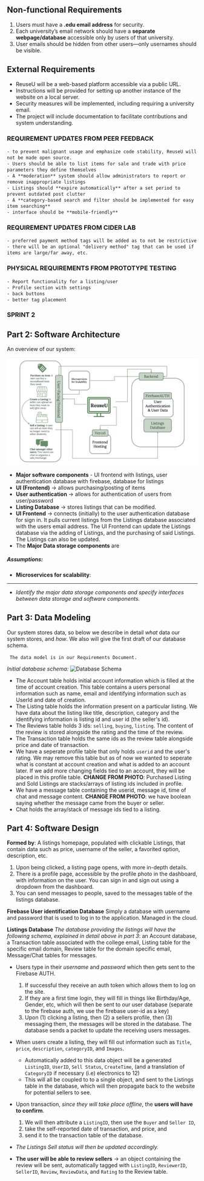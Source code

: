 ## Non-functional Requirements

1. Users must have a **.edu email address** for security.
2. Each university’s email network should have a **separate webpage/database** accessible only by users of that university.
3. User emails should be hidden from other users—only usernames should be visible.

## External Requirements

- ReuseU will be a web-based platform accessible via a public URL.
- Instructions will be provided for setting up another instance of the website on a local server.
- Security measures will be implemented, including requiring a university email.
- The project will include documentation to facilitate contributions and system understanding.

### REQUIREMENT UPDATES FROM PEER FEEDBACK
    - to prevent malignant usage and emphasize code stability, ReuseU will not be made open source.
    - Users should be able to list items for sale and trade with price parameters they define themselves
    - A **moderation** system should allow administrators to report or remove inappropriate listings
    - Listings should **expire automatically** after a set period to prevent outdated post clutter
    - A **category-based search and filter should be implemented for easy item searching**
    - interface should be **mobile-friendly**

### REQUIREMENT UPDATES FROM CIDER LAB
    - preferred payment method tags will be added as to not be restrictive
    - there will be an optional "delivery method" tag that can be used if items are large/far away, etc.

### PHYSICAL REQUIREMENTS FROM PROTOTYPE TESTING
    - Report functionality for a listing/user
    - Profile section with settings
    - back buttons
    - better tag placement




### SPRINT 2 

## Part 2: Software Architecture
An overview of our system:


![alt text](<Software arch diagram.png>)
* **Major software components** - UI frontend with listings, user authentication database with firebase, database for listings
* **UI (Frontend)** -> allows purchasing/posting of items
* **User authentication** -> allows for authentication of users from user/password
* **Listing Database** -> stores listings that can be modified.
* **UI Frontend** -> connects (initially) to the user authentication database for sign in. It pulls current listings from the Listings database associated
with the users email address. The UI Frontend can update the Listings database via the adding of Listings, and the purchasing of said Listings. The Listings can
also be updated.
* The **Major Data storage components** are 

##### Assumptions:
* **Microservices for scalability**:
---
* *Identify the major data storage components and specify interfaces between data storage and software components.*


## Part 3: Data Modeling
Our system stores data, so below we describe in detail *what* data our system stores, and *how*. We also will give the first draft of our database schema. 

``` The data model is in our Requirements Document.```

*Initial database schema:*
![Database Schema](../assets/Database_Schema.jpg)

- The Account table holds initial account information which is filled at the time of account creation. This table contains a users personal information such as name, email and identifying information such as UserId and date of creation.
- The Listing table holds the information present on a particular listing. We have data about the listing like title, description, category and the identifying information is listing id and user id (the seller's id).
- The Reviews table holds 3 ids: `selling`, `buying`, `listing`. The content of the review is stored alongside the rating and the time of the review.
- The Transaction table holds the same ids as the review table alongside price and date of transaction.
- We have a seperate profile table that only holds `userid` and the user's rating. We may remove this table but as of now we wanted to seperate what is constant at account creation and what is added to an account later. If we add more changing fields tied to an account, they will be placed in this profile table. **CHANGE FROM PHOTO**: Purchased Listing and Sold Listings are stacks/arrays of listing ids included in profile.
- We have a message table containing the userid, message id, time of chat and message content. **CHANGE FROM PHOTO**: we have boolean saying whether the message came from the buyer or seller.
- Chat holds the array/stack of message ids tied to a listing.

## Part 4: Software Design
**Formed by**: A listings homepage, populated with clickable Listings, that contain data such as price, username of the seller, a favorited option, description, etc.
1. Upon being clicked, a listing page opens, with more in-depth details.
2. There is a profile page, accessible by the profile photo in the dashboard, with information on the user.
You can sign in and sign out using a dropdown from the dashboard.
3. You can send messages to people, saved to the messages table of the listings database.

**Firebase User identification Database**
Simply a database with username and password that is used to log in to the application. Managed in the cloud.


**Listings Database**
*The database providing the listings will have the following schema, explained in detail above in part 3*:
an Account database, a Transaction table associated with the college email, Listing table for the specific email domain, Review table for the domain specific email,
Message/Chat tables for messages.

* Users type in their *username* and *password* which then gets sent to the Firebase AUTH. 
  1. If successful they receive an auth token which allows them to log on the site. 
  2. If they are a first time login, they will fill in things like Birthday/Age, Gender, etc, which will then be sent to our user database (separate to the firebase auth, we use the firebase user-id as a key) 
  3. Upon (1) clicking a listing, then (2) a sellers profile, then (3) messaging them, the messages will be stored in the database. The database sends a packet to update the receiving users messages.
* When users create a listing, they will fill out information such as `Title`, `price`, `description`, `categoryID`, and `Images`.
  * Automatically added to this data object will be a generated `ListingID`, `UserID`, `Sell Status`, `CreateTime`, (and a translation of `CategoryID` if necessary (i.e) electronics to 12)
  * This will all be coupled to to a single object, and sent to the Listings table in the database, which will then propagate back to the website for potential sellers to see.

* Upon transaction, *since they will take place offline*, the **users will have to confirm**. 
  1. We will then attribute a `ListingID`, then use the `Buyer` and `Seller ID`,
  2. take the self-reported date of transaction, and price, and 
  3. send it to the transaction table of the database.

* *The Listings Sell status will then be updated accordingly.*

* **The user will be able to review sellers** -> an object containing the review will be sent, automatically tagged with `ListingID`, `ReviewerID`, `SellerID`, `Review`, `ReviewData`, and `Rating` to the Review table.